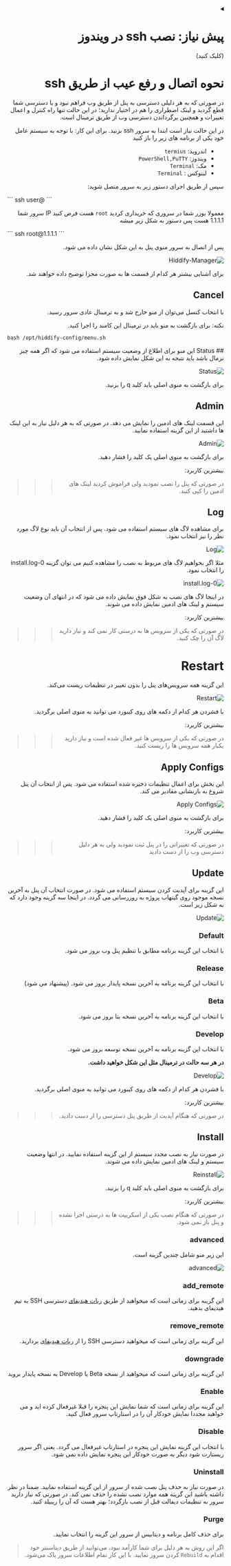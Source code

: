 <div dir="rtl" markdown=1>

<details markdown="1"> <summary><h1> پیش نیاز: نصب ssh در ویندوز</h1> (کلیک کنید)</summary>

* اگر کلاینت شما ویندوز است؛ می توانید از پاورشل استفاده نمایید. ابتدا اگر تا کنون ماژول OpenSSH را نصب ننموده اید؛ پاورشل را با **دسترسی ادمین** باز کنید یعنی روی PowerShell راست کلیک کنید و Run as Administrator را بزنید. 

![image](https://user-images.githubusercontent.com/114227601/222904592-cd26b3bf-a014-4253-9488-ee9717f006fe.png)

سپس این دستور را اجرا کنید:


<div dir="ltr" markdown=1>
```
Add-WindowsCapability -Online -Name OpenSSH.Client
```
</div>
پس از آن چنین چیزی را باید مشاهده کنید:

![image](https://user-images.githubusercontent.com/114227601/222904870-e709f69e-1a8d-4a6d-ad6a-3d7bdcd917c3.png)

تبریک نصب ssh به پایان رسید
</details>


# نحوه اتصال و رفع عیب از طریق ssh


در صورتی که به هر دلیلی دسترسی به پنل از طریق وب فراهم نبود و یا دسترسی شما قطع گردید و لینک اضطراری را هم در اختیار ندارید؛ در این حالت تنها راه کنترل و اعمال تغییرات و همچنین برگرداندن دسترسی وب از طریق ترمینال است.


در این حالت نیاز است ابتدا به سرور ssh بزنید.
برای این کار:
با توجه به سیستم عامل خود یکی از برنامه های زیر را باز کنید
- اندروید: `termius`
- ویندوز: `PowerShell,PuTTY`
- مک: `Terminal`
- لینوکس : `Terminal` 

سپس از طریق اجرای دستور زیر به سرور متصل شوید:

<div dir="ltr" markdown=1>
```
ssh user@<IP_Address>
```
</div>

معمولا یوزر شما در سروری که خریداری کردید `root` هست فرض کنید IP سرور شما 1.1.1.1 هست پس دستور به شکل زیر میشه 
<div dir="ltr" markdown=1>
```
ssh root@1.1.1.1
```
</div>

پس از اتصال به سرور منوی پنل به این شکل نشان داده می شود.

![Hiddify-Manager](https://github.com/Pen-hi/me/assets/153191485/ec0a7ab4-43a6-401e-9f15-3ee8c352ed11)

برای آشنایی بیشتر هر کدام از قسمت ها به صورت مجزا توضیح داده خواهند شد.


## Cancel 
با انتخاب کنسل می‌توان از منو خارج شد و به ترمینال عادی سرور رسید. 

نکته: برای بازگشت به منو باید در ترمینال این کامند را اجرا کنید. 

</div>

```
bash /opt/hiddify-config/menu.sh
```
<div dir="rtl" markdown=1>
## Status
این منو برای اطلاع از وضعیت سیستم استفاده می شود که اگر همه چیز نرمال باشد باید نتیجه به این شکل نمایش داده شود.

![Status](https://github.com/Pen-hi/me/assets/153191485/18e60407-394e-4a34-9576-4d60accc9308)

برای بازگشت به منوی اصلی باید کلید q را بزنید.

## Admin
این قسمت لینک های ادمین را نمایش می دهد. در صورتی که به هر دلیل نیاز به این لینک ها داشتید از این گزینه استفاده نمایید.

![Admin](https://github.com/Pen-hi/me/assets/153191485/2d0e065f-7efd-4a6b-95e8-4c6bc10929a0)

برای بازگشت به منوی اصلی یک کلید را فشار دهید.


بیشترین کاربرد:
> > > در صورتی که پنل را نصب نمودید ولی فراموش کردید لینک های ادمین را کپی کنید.

## Log
برای مشاهده لاگ های سیستم استفاده می شود. پس از انتخاب آن باید نوع لاگ مورد نظر را نیز انتخاب نمود.

![Log](https://github.com/Pen-hi/me/assets/153191485/2459f997-6c47-4768-885b-9ebb0003579b)

مثلا اگر بخواهیم لاگ های مربوط به نصب را مشاهده کنیم می توان گزینه 0-install.log را انتخاب نمود.

![0-install.log](https://github.com/Pen-hi/me/assets/153191485/efa88293-ba55-4891-8471-6ba00a6122eb)

در اینجا لاگ های نصب به شکل فوق نمایش داده می شود که در انتهای آن وضعیت سیستم و لینک های ادمین نمایش داده می شوند.


بیشترین کاربرد:
> > > در صورتی که یکی از سرویس ها به درستی کار نمی کند و نیاز دارید لاگ آن را چک کنید.


# Restart
این گزینه همه سرویس‌های پنل را بدون تغییر در تنظیمات ریست می‌کند.

![Restart](https://github.com/Pen-hi/me/assets/153191485/11b61f87-ae64-40a2-8e48-8727a4eb9779)

با فشردن هر کدام از دکمه های روی کیبورد می توانید به منوی اصلی برگردید.

بیشترین کاربرد:
> > > در صورتی که یکی از سرویس ها غیر فعال شده است و نیاز دارید یکبار همه سرویس ها را ریست کنید.



## Apply Configs
این بخش برای اعمال تنظیمات ذخیره شده استفاده می شود. پس از انتخاب آن پنل شروع به بازنشانی مقادیر می کند.

![Apply Configs](https://github.com/Pen-hi/me/assets/153191485/067484b3-e0ad-4197-a577-a1068c8f354a)

برای بازگشت به منوی اصلی یک کلید را فشار دهید.


بیشترین کاربرد:
> > > در صورتی که تغییراتی را در پنل ثبت نمودید ولی به هر دلیل دسترسی وب را از دست دادید


## Update
این گزینه برای آپدیت کردن سیستم استفاده می شود. در صورت انتخاب آن پنل به آخرین نسخه موجود روی گیتهاب پروژه به روزرسانی می گردد. در اینجا سه گزینه وجود دارد که به شکل زیر است.

![Update](https://github.com/Pen-hi/me/assets/153191485/d48f5c2e-8cbd-4fb2-b151-9c146a7c6b52)

### Default
با انتخاب این گزینه برنامه مطابق با تنظیم پنل وب بروز می شود.

### Release
با انتخاب این گزینه برنامه به آخرین نسخه پایدار بروز می شود.
(پیشنهاد می شود)

### Beta
با انتخاب این گزینه برنامه به آخرین نسخه بتا بروز می شود.

### Develop
با انتخاب این گزینه برنامه به آخرین نسخه توسعه بروز می شود.

**در هر سه حالت در ترمینال مثل این شکل خواهید داشت.**

![Develop](https://user-images.githubusercontent.com/125398461/222898474-0d72f442-f19a-40a9-9f35-fcad96807fc4.png)

با فشردن هر کدام از دکمه های روی کیبورد می توانید به منوی اصلی برگردید.


بیشترین کاربرد:
> > > در صورتی که هنگام آپدیت از طریق پنل دسترسی را از دست دادید.


## Install
در صورت نیاز به نصب مجدد سیستم از این گزینه استفاده نمایید. در انتها وضعیت سیستم و لینک های ادمین نمایش داده می شوند.

![Reinstall](https://user-images.githubusercontent.com/125398461/222899750-3392fdde-95b0-4101-9e94-365c3c5c1eb7.png)

برای بازگشت به منوی اصلی باید کلید q را بزنید.


بیشترین کاربرد:
> > > در صورتی که هنگام نصب یکی از اسکریپت ها به درستی اجرا نشده و پنل باز نمی شود.

### advanced
این زیر منو شامل چندین گزینه است.

![advanced](https://github.com/Pen-hi/me/assets/153191485/e03e8719-85c5-48dd-9e84-6dcee27b7606)

### add_remote
این گزینه برای زمانی است که میخواهید از طریق 
[ربات هیدیفای](hiddifybot.t.me)
دسترسی
SSH
به تیم هیدیفای بدهید.

### remove_remote
این گزینه برای زمانی است که میخواهید 
دسترسی
SSH
را از
[ربات هیدیفای](hiddifybot.t.me)
بردارید.

### downgrade 
این گزینه برای زمانی است که میخواهید از نسخه
Beta
یا
Develop
به نسخه پایدار بروید

### Enable
این گزینه برای زمانی است که شما نمایش این پنجره را قبلا غیرفعال کرده اید و می خواهید مجددا نمایش خودکار آن را در استارتاپ سرور فعال کنید.

### Disable
با انتخاب این گزینه نمایش این پنجره در استارتاپ غیرفعال می گردد. یعنی اگر سرور ریستارت شود دیگر به صورت خودکار این پنجره نمایش داده نمی شود.

### Uninstall
در صورت نیاز به حذف پنل نصب شده از سرور از این گزینه استفاده نمایید. ضمنا در نظر داشته باشید این گزینه همه موارد نصب نشده را حذف نمی کند. در صورتی که نیاز دارید سرور به تنظیمات دیفالت قبل از نصب بازگردد؛ بهتر هست که آن را ریبیلد کنید.

### Purge
برای حذف کامل برنامه و دیتابیس از سرور این گزینه را انتخاب نمایید.
> اگر این روش به هر دلیل برای شما کارآمد نبود، می‌توانید از طریق دیتاسنتر خود اقدام به `Rebuild` کردن سرور نمایید. با این کار تمام اطلاعات سرور پاک می‌شود.